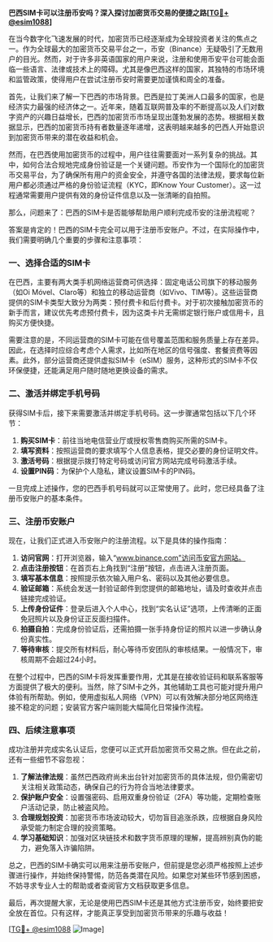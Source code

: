 **巴西SIM卡可以注册币安吗？深入探讨加密货币交易的便捷之路[[TG💪+ @esim1088](https://t.me/s/esim1088)]**

在当今数字化飞速发展的时代，加密货币已经逐渐成为全球投资者关注的焦点之一。作为全球最大的加密货币交易平台之一，币安（Binance）无疑吸引了无数用户的目光。然而，对于许多非英语国家的用户来说，注册和使用币安平台可能会面临一些语言、法律或技术上的障碍。尤其是像巴西这样的国家，其独特的市场环境和监管政策，使得用户在尝试注册币安时需要更加谨慎和周全的准备。

首先，让我们来了解一下巴西的市场背景。巴西是拉丁美洲人口最多的国家，也是经济实力最强的经济体之一。近年来，随着互联网普及率的不断提高以及人们对数字资产的兴趣日益增长，巴西的加密货币市场呈现出蓬勃发展的态势。根据相关数据显示，巴西的加密货币持有者数量逐年递增，这表明越来越多的巴西人开始意识到加密货币带来的潜在收益和机会。

然而，在巴西使用加密货币的过程中，用户往往需要面对一系列复杂的挑战。其中，如何合法合规地完成身份验证是一个关键问题。币安作为一个国际化的加密货币交易平台，为了确保所有用户的资金安全，并遵守各国的法律法规，要求每位新用户都必须通过严格的身份验证流程（KYC，即Know Your Customer）。这一过程通常需要用户提供有效的身份证件信息以及一张清晰的自拍照。

那么，问题来了：巴西的SIM卡是否能够帮助用户顺利完成币安的注册流程呢？

答案是肯定的！巴西的SIM卡完全可以用于注册币安账户。不过，在实际操作中，我们需要明确几个重要的步骤和注意事项：

### 一、选择合适的SIM卡

在巴西，主要有两大类手机网络运营商可供选择：固定电话公司旗下的移动服务（如Oi Móvel、Claro等）和独立的移动运营商（如Vivo、TIM等）。这些运营商提供的SIM卡类型大致分为两类：预付费卡和后付费卡。对于初次接触加密货币的新手而言，建议优先考虑预付费卡，因为这类卡片无需绑定银行账户或信用卡，且购买方便快捷。

需要注意的是，不同运营商的SIM卡可能在信号覆盖范围和服务质量上存在差异。因此，在选择时应综合考虑个人需求，比如所在地区的信号强度、套餐资费等因素。此外，部分运营商还提供虚拟SIM卡（eSIM）服务，这种形式的SIM卡不仅环保便捷，还能满足用户随时随地更换设备的需求。

### 二、激活并绑定手机号码

获得SIM卡后，接下来需要激活并绑定手机号码。这一步骤通常包括以下几个环节：

1. **购买SIM卡**：前往当地电信营业厅或授权零售商购买所需的SIM卡。
2. **填写资料**：按照运营商的要求填写个人信息表格，提交必要的身份证明文件。
3. **激活号码**：根据提示拨打特定号码或访问官方网站完成号码激活手续。
4. **设置PIN码**：为保护个人隐私，建议设置SIM卡的PIN码。

一旦完成上述操作，您的巴西手机号码就可以正常使用了。此时，您已经具备了注册币安账户的基本条件。

### 三、注册币安账户

现在，让我们正式进入币安账户的注册流程。以下是具体的操作指南：

1. **访问官网**：打开浏览器，输入“www.binance.com”访问币安官方网站。
2. **点击注册按钮**：在首页右上角找到“注册”按钮，点击进入注册页面。
3. **填写基本信息**：按照提示依次输入用户名、密码以及其他必要信息。
4. **验证邮箱**：系统会发送一封验证邮件到您提供的邮箱地址，请及时查收并点击链接完成验证。
5. **上传身份证件**：登录后进入个人中心，找到“实名认证”选项，上传清晰的正面免冠照片以及身份证正反面扫描件。
6. **拍摄自拍**：完成身份验证后，还需拍摄一张手持身份证的照片以进一步确认身份真实性。
7. **等待审核**：提交所有材料后，耐心等待币安团队的审核结果。一般情况下，审核周期不会超过24小时。

在整个过程中，巴西的SIM卡将发挥重要作用，尤其是在接收验证码和联系客服等方面提供了极大的便利。当然，除了SIM卡之外，其他辅助工具也可能对提升用户体验有所帮助。例如，使用虚拟私人网络（VPN）可以有效解决部分地区网络连接不稳定的问题；安装官方客户端则能大幅简化日常操作流程。

### 四、后续注意事项

成功注册并完成实名认证后，您便可以正式开启加密货币交易之旅。但在此之前，还有一些细节不容忽视：

1. **了解法律法规**：虽然巴西政府尚未出台针对加密货币的具体法规，但仍需密切关注相关政策动态，确保自己的行为符合当地法律要求。
2. **保护账户安全**：设置强密码、启用双重身份验证（2FA）等功能，定期检查账户活动记录，防止被盗风险。
3. **合理规划投资**：加密货币市场波动较大，切勿盲目追涨杀跌，应根据自身风险承受能力制定合理的投资策略。
4. **学习基础知识**：加强对区块链技术和数字货币原理的理解，提高辨别真伪的能力，避免落入诈骗陷阱。

总之，巴西的SIM卡确实可以用来注册币安账户，但前提是您必须严格按照上述步骤进行操作，并始终保持警惕，防范各类潜在风险。如果您对某些环节感到困惑，不妨寻求专业人士的帮助或者查阅官方文档获取更多信息。

最后，再次提醒大家，无论是使用巴西SIM卡还是其他方式注册币安，始终要把安全放在首位。只有这样，才能真正享受到加密货币带来的乐趣与收益！

[[TG💪+ @esim1088](https://t.me/s/esim1088) ![Image](https://i.postimg.cc/4NQfJmqS/Snipaste-2025-05-13-00-14-12.png)]